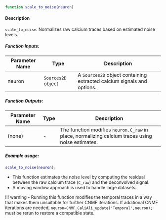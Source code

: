 ```matlab
function scale_to_noise(neuron)
```

#### Description
`scale_to_noise`: Normalizes raw calcium traces based on estimated noise levels.

##### Function Inputs:
| Parameter Name | Type   | Description              |
|----------------|--------|--------------------------|
| neuron         | `Sources2D` object | A `Sources2D` object containing extracted calcium signals and options.|

##### Function Outputs:
| Parameter Name | Type    | Description                            |
|----------------|---------|----------------------------------------|
| (none)         | -       | The function modifies `neuron.C_raw` in place, normalizing calcium traces using noise estimates.|

##### Example usage:
```matlab
scale_to_noise(neuron);
```

 - This function estimates the noise level by computing the residual between the raw calcium trace (`C_raw`) and the deconvolved signal.
 - A moving window approach is used to handle large datasets.

!!! warning
    - Running this function modifies the temporal traces in a way that makes them unsuitable for further CNMF iterations. If additional CNMF iterations are needed, `neuron=CNMF_CaliAli_update('Temporal',neuron);` must be rerun to restore a compatible state.
    